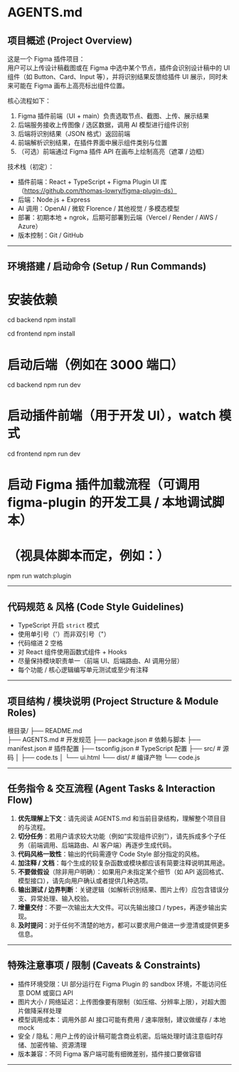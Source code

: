 # AGENTS.md

## 项目概述 (Project Overview)

这是一个 Figma 插件项目：  
用户可以上传设计稿截图或在 Figma 中选中某个节点，插件会识别设计稿中的 UI 组件（如 Button、Card、Input 等），并将识别结果反馈给插件 UI 展示，同时未来可能在 Figma 画布上高亮标出组件位置。

核心流程如下：

1. Figma 插件前端（UI + main）负责选取节点、截图、上传、展示结果  
2. 后端服务接收上传图像 / 选区数据，调用 AI 模型进行组件识别  
3. 后端将识别结果（JSON 格式）返回前端  
4. 前端解析识别结果，在插件界面中展示组件类别与位置  
5. （可选）前端通过 Figma 插件 API 在画布上绘制高亮（遮罩 / 边框）

技术栈（初定）：

- 插件前端：React + TypeScript + Figma Plugin UI 库（https://github.com/thomas-lowry/figma-plugin-ds）  
- 后端：Node.js + Express  
- AI 调用：OpenAI / 微软 Florence / 其他视觉 / 多模态模型  
- 部署：初期本地 + ngrok，后期可部署到云端（Vercel / Render / AWS / Azure）  
- 版本控制：Git / GitHub  

---

## 环境搭建 / 启动命令 (Setup / Run Commands)

# 安装依赖
cd backend
npm install

cd frontend
npm install

# 启动后端（例如在 3000 端口）
cd backend
npm run dev

# 启动插件前端（用于开发 UI），watch 模式
cd frontend
npm run dev

# 启动 Figma 插件加载流程（可调用 figma-plugin 的开发工具 / 本地调试脚本）
# （视具体脚本而定，例如：）
npm run watch:plugin  

---

## 代码规范 & 风格 (Code Style Guidelines)

* TypeScript 开启 `strict` 模式
* 使用单引号（'）而非双引号（"）
* 代码缩进 2 空格
* 对 React 组件使用函数式组件 + Hooks
* 尽量保持模块职责单一（前端 UI、后端路由、AI 调用分层）
* 每个功能 / 核心逻辑编写单元测试或至少有注释

---

## 项目结构 / 模块说明 (Project Structure & Module Roles)

根目录/
├── README.md          
├── AGENTS.md          # 开发规范
├── package.json       # 依赖与脚本
├── manifest.json      # 插件配置
├── tsconfig.json      # TypeScript 配置
├── src/               # 源码
│   ├── code.ts
│   └── ui.html
└── dist/              # 编译产物
    └── code.js

---

## 任务指令 & 交互流程 (Agent Tasks & Interaction Flow)

1. **优先理解上下文**：请先阅读 AGENTS.md 和当前目录结构，理解整个项目目的与流程。
2. **切分任务**：若用户请求较大功能（例如“实现组件识别”），请先拆成多个子任务（前端调用、后端路由、AI 客户端）再逐步生成代码。
3. **代码风格一致性**：输出的代码需遵守 Code Style 部分指定的风格。
4. **加注释 / 文档**：每个生成的较复杂函数或模块都应该有简要注释说明其用途。
5. **不要做假设**（除非用户明确）：如果用户未指定某个细节（如 API 返回格式、模型接口），请先向用户确认或者提供几种选项。
6. **输出测试 / 边界判断**：关键逻辑（如解析识别结果、图片上传）应包含错误分支、异常处理、输入校验。
7. **增量交付**：不要一次输出太大文件。可以先输出接口 / types，再逐步输出实现。
8. **及时提问**：对于任何不清楚的地方，都可以要求用户做进一步澄清或提供更多信息。

---

## 特殊注意事项 / 限制 (Caveats & Constraints)

* 插件环境受限：UI 部分运行在 Figma Plugin 的 sandbox 环境，不能访问任意 DOM 或窗口 API
* 图片大小 / 网络延迟：上传图像要有限制（如压缩、分辨率上限），对超大图片做降采样处理
* 模型调用成本：调用外部 AI 接口可能有费用 / 速率限制，建议做缓存 / 本地 mock
* 安全 / 隐私：用户上传的设计稿可能含商业机密。后端处理时请注意临时存储、加密传输、资源清理
* 版本兼容：不同 Figma 客户端可能有细微差别，插件接口要做容错

---
